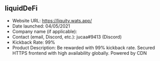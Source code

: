 ## liquidDeFi
- Website URL: https://liquity.wats.app/
- Date launched: 04/05/2021
- Company name (if applicable):
- Contact (email, Discord, etc.): jucaa#9413 (Discord)
- Kickback Rate: 99%
- Product Description: Be rewarded with 99% kickback rate. Secured HTTPS frontend with high availability globally. Powered by CDN
